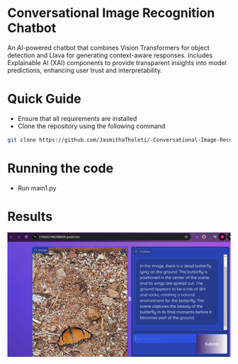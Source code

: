 # Conversational Image Recognition Chatbot
An AI-powered chatbot that combines Vision Transformers for object detection and Llava for generating context-aware responses. Includes Explainable AI (XAI) components to provide transparent insights into model predictions, enhancing user trust and interpretability.

# Quick Guide
+ Ensure that all requirements are installed
+ Clone the repository using the following command
```bash
git clone https://github.com/JasmithaTholeti/-Conversational-Image-Recognition-Chatbot
```

# Running the code
+ Run main1.py

# Results
![Results](results.png)

